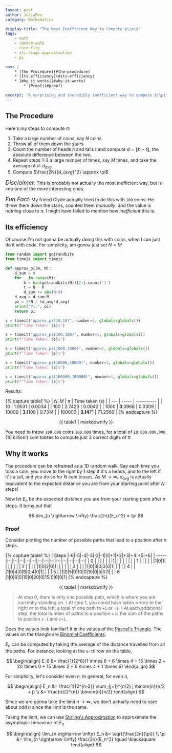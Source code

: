 ```yaml
---
layout: post
author: JuliaPoo
category: Mathematics

display-title: "The Most Inefficient Way to Compute $\\pi$"
tags:
    - math
    - random-walk
    - coin-flip
    - stirlings-approximation
    - pi

nav: |
    * [The Procedure](#the-procedure)
    * [Its efficiency](#its-efficiency)
    * [Why it works](#why-it-works)
        * [Proof](#proof)

excerpt: "A surprising and incredibly inefficient way to compute $\\pi$ based on coin flips"
---
```


## The Procedure

Here's my steps to compute $\pi$:

1. Take a large number of coins, say $N$ coins.
2. Throw all of them down the stairs
3. Count the number of heads $h$ and tails $t$ and compute $d = \|h-t\|$, the absolute difference between the two.
4. Repeat steps 1-3 a large number of times, say $M$ times, and take the average of $d$: $d_{avg}$
5. Compute $\frac{2N}{d_{avg}^2} \approx \pi$

<span class="glow-text" style="font-size:large">_Disclaimer_</span>: This is probably not actually the most inefficient way, but is imo one of the more interesting ones.

<span class="glow-text" style="font-size:large">_Fun Fact_</span>: My friend Clyde actually tried to do this with `100` coins. He threw them down the stairs, counted them _manually_, and the value is _nothing_ close to $\pi$. I might have failed to mention how _inefficient_ this is.

## Its efficiency

Of course I'm not gonna be actually doing this with coins, when I can just do it with code. For simplicity, am gonna just set $N = M$

```py
from random import getrandbits
from timeit import timeit

def approx_pi(N, M):
    d_sum = 0
    for _ in range(M):
        h = bin(getrandbits(N))[2:].count('1')
        t = N - h
        d_sum += abs(h-t)
    d_avg = d_sum/M
    pi = 2*N / (d_avg*d_avg)
    print("Pi:", pi)
    return pi

s = timeit("approx_pi(10,10)", number=1, globals=globals())
print(f"Time Taken: {s}s")

s = timeit("approx_pi(100,100)", number=1, globals=globals())
print(f"Time Taken: {s}s")

s = timeit("approx_pi(1000,1000)", number=1, globals=globals())
print(f"Time Taken: {s}s")

s = timeit("approx_pi(10000,10000)", number=1, globals=globals())
print(f"Time Taken: {s}s")

s = timeit("approx_pi(100000,100000)", number=1, globals=globals())
print(f"Time Taken: {s}s")
```

Results:

{% capture table1 %}
| $N,M$ | $\pi$ | Time taken (s) |
| --- | ----- | ---------- |
| 10  | 1.9531 | 0.0034 |
| 100 | 2.7423 | 0.0042 |
| 1000 | **3**.0966 | 0.0309 |
| 10000 | **3.1**108 | 0.7314 |
| 100000 | **3.14**71 | 71.2566 |
{% endcapture %}

<center class="table-scrollx">
{{ table1 | markdownify }}
</center>

You need to throw `100,000` coins `100,000` times, for a total of `10,000,000,000` (10 billion!) coin tosses to compute just 3 correct digits of $\pi$.

## Why it works

The procedure can be reframed as a 1D random walk. Say each time you toss a coin, you move to the right by 1 step if it's a heads, and to the left if it's a tail, and you do so for $N$ coin tosses. As $M \rightarrow \infty$, $d_{avg}$ is actually equivalent to the expected distance you are from your starting point after $N$ steps!

Now let $E_n$ be the expected distance you are from your starting point after $n$ steps. It turns out that

$$
\lim_{n \rightarrow \infty} \frac{2n}{E_n^2} = \pi
$$

### Proof

Consider plotting the number of possible paths that lead to a position after $n$ steps.

{% capture table1 %}
| Steps |-6|-5|-4|-3|-2|-1|0|+1|+2|+3|+4|+5|+6|
| ----- |:-:|:-:|:-:|:-:|:-:|:-:|:-:|:-:|:-:|:-:|:-:|:-:|:-:|
| 0     | | | | | | |1| | | | | | |
| 1     | | | | | |1|0|1| | | | | |
| 2     | | | | |1|0|2|0|1| | | | |
| 3     | | | |1|0|3|0|3|0|1| | | |
| 4     | | |1|0|4|0|6|0|4|0|1| | |
| 5     | |1|0|5|0|10|0|10|0|5|0|1| |
| 6     |1|0|6|0|15|0|20|0|15|0|6|0|1|
{% endcapture %}

<center class="table-no-outline table-tight table-scrollx">
{{ table1 | markdownify }}
</center>

> At step $0$, there is only one possible path, which is where you are currently standing on. \\
> At step $1$, you could have taken a step to the right or to the left, a total of one path to `+1` or `-1`. \\
> At each additional step, the total number of paths to a position `x` is the sum of the paths to position `x-1` and `x+1`.

Does the values look familiar? It is the values of the [Pascal's Triangle](https://en.wikipedia.org/wiki/Pascal%27s_triangle). The values on the triangle are [Binomial Coefficients](https://en.wikipedia.org/wiki/Binomial_coefficient).

$E_n$ can be computed by taking the average of the distance travelled from all the paths. For instance, looking at the `6-th` row on the table, 

$$
\begin{align}
E_6 &= \frac{1}{2^6}(1 \times 6 + 6 \times 4 + 15 \times 2 + 20 \times 0 + 15 \times 2 + 6 \times 4 + 1 \times 6)
\end{align}
$$

For simplicity, let's consider even $n$. In general, for even $n$, 

$$
\begin{align}
E_n &= \frac{1}{2^{n-2}} \sum_{j=1}^{n/2} j \binom{n}{n/2 + j} \\
&= \frac{n}{2^{n}} \binom{n}{n/2} 
\end{align}
$$

Since we are gonna take the limit $n \rightarrow \infty$, we don't actually need to care about odd $n$ since the limit is the same. 

Taking the limit, we can use [Stirling's Approximation](https://en.wikipedia.org/wiki/Stirling%27s_approximation) to approximate the asymptopic behaviour of $E_n$

$$
\begin{align}
\lim_{n \rightarrow \infty} E_n &= \sqrt{\frac{2n}{\pi}} \\
\pi &= \lim_{n \rightarrow \infty} \frac{2n}{E_n^2} \quad \blacksquare
\end{align}
$$